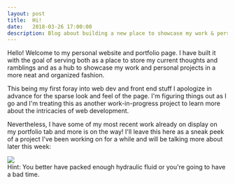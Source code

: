 ```yaml
---
layout: post
title:  Hi!
date:   2018-03-26 17:00:00
description: Blog about building a new place to showcase my work & personal projects.
---
```


Hello! Welcome to my personal website and portfolio page. I have built it with the goal of serving both as a place to store my current thoughts and ramblings and as a hub to showcase my work and personal projects in a more neat and organized fashion.
<br/>

This being my first foray into web dev and front end stuff I apologize in advance for the sparse look and feel of the page. I'm figuring things out as I go and I'm treating this as another work-in-progress project to learn more about the intricacies of  web development. 
<br/>

Nevertheless, I have some of my most recent work already on display on my portfolio tab and more is on the way! I'll leave this here as a sneak peek of a project I've been working on for a while and will be talking more about later this week:

<div class="img">
	<img class="col three" src="{{ site.baseurl }}/img/gridFin.png">
</div>
<div class="col three caption">
	Hint: You better have packed enough hydraulic fluid or you're going to have a bad time.
</div>